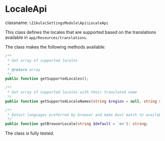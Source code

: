 # LocaleApi

classname: `\Zikula\SettingsModule\Api\LocaleApi`

This class defines the locales that are supported based on the translations available in `app/Resources/translations`.

The class makes the following methods available:

```php
/**
 * Get array of supported locales
 *
 * @return array
 */
public function getSupportedLocales();

/**
 * Get array of supported locales with their translated name
 */
public function getSupportedLocaleNames(string $region = null, string $displayLocale = null): array;

/**
 * Detect languages preferred by browser and make best match to available provided languages.
 */
public function getBrowserLocale(string $default = 'en'): string;
```

The class is fully tested.
